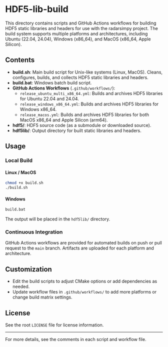 # HDF5-lib-build

This directory contains scripts and GitHub Actions workflows for building HDF5 static libraries and headers for use with the radarsimpy project. The build system supports multiple platforms and architectures, including Ubuntu (22.04, 24.04), Windows (x86_64), and MacOS (x86_64, Apple Silicon).

## Contents

- **build.sh**: Main build script for Unix-like systems (Linux, MacOS). Cleans, configures, builds, and collects HDF5 static libraries and headers.
- **build.bat**: Windows batch build script.
- **GitHub Actions Workflows** (`.github/workflows/`):
  - `release_ubuntu_multi_x86_64.yml`: Builds and archives HDF5 libraries for Ubuntu 22.04 and 24.04.
  - `release_windows_x86_64.yml`: Builds and archives HDF5 libraries for Windows x86_64.
  - `release_macos.yml`: Builds and archives HDF5 libraries for both MacOS x86_64 and Apple Silicon (arm64).
- **hdf5/**: HDF5 source code (as a submodule or downloaded source).
- **hdf5lib/**: Output directory for built static libraries and headers.

## Usage

### Local Build

#### Linux / MacOS
```sh
chmod +x build.sh
./build.sh
```

#### Windows
```bat
build.bat
```

The output will be placed in the `hdf5lib/` directory.

### Continuous Integration

GitHub Actions workflows are provided for automated builds on push or pull request to the `main` branch. Artifacts are uploaded for each platform and architecture.

## Customization
- Edit the build scripts to adjust CMake options or add dependencies as needed.
- Update workflow files in `.github/workflows/` to add more platforms or change build matrix settings.

## License
See the root `LICENSE` file for license information.

---
For more details, see the comments in each script and workflow file.

